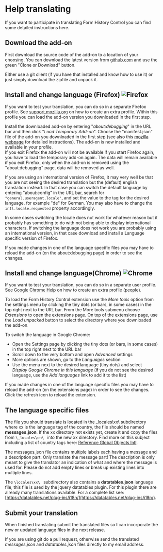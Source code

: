 # Help translating 
If you want to participate in translating Form History Control you can find some detailed instructions here.

## Download the add-on
First download the source code of the add-on to a location of your choosing. You can download the latest version from
[github.com](https://github.com/stephanmahieu/formhistorycontrol-2) and use the green "Clone or Download" button.

Either use a git client (if you have that installed and know how to use it) or just simply download the zipfile
and unpack it.

## Install and change language (Firefox) <img style="vertical-align:top" src="../../img/firefox-logo-32.png" alt="Firefox" title="Firefox">
If you want to test your translation, you can do so in a separate Firefox profile. See
[support.mozilla.org](https://support.mozilla.org/en-US/kb/profile-manager-create-and-remove-firefox-profiles) on how to
create an extra profile. Within this profile you can load the add-on version you downloaded in the first step.
 
Install the downloaded add-on by entering "_about:debugging_" in the URL bar and then click "_Load Temporary Add-on_".
Choose the "manifest.json" file of the add-on you downloaded in the first step
(see also this [mozilla webpage](https://developer.mozilla.org/en-US/Add-ons/WebExtensions/Temporary_Installation_in_Firefox) for detailed instructions).
The add-on is now installed and available in your profile.  
If you exit Firefox the add-on will not be available if you
start Firefox again, you have to load the temporary add-on again. The data will remain available if you exit Firefox,
only when the add-on is removed using the "about:debugging" page, data will be removed as well.    

If you are using an international version of Firefox, it may very well be that you are not seeing the desired translation 
but the (default) english translation instead. In that case you can switch the default language by entering "about:config" 
in the URL bar, search for `"general.useragent.locale"`, and set the value to the tag for the desired language,
for example "de" for German. You may also have to change the `intl.locale.requested` property accordingly.

In some cases switching the locale does not work for whatever reason but it probably has something to do with not
being able to display international characters. If switching the language does not work you are probably using an
international version, in that case download and install a Language specific version of Firefox.

If you made changes in one of the language specific files you may have to reload the add-on (on the about:debugging page)
in order to see the changes.

## Install and change language(Chrome) <img style="vertical-align:top" src="../../img/chrome-logo-32.png" alt="Chrome" title="Chrome">    
If you want to test your translation, you can do so in a separate user profile. See
[Google Chrome Help](https://support.google.com/chrome) on how to create an extra profile (people).

To load the Form History Control extension use the _More tools_ option from the settings menu by clicking the tiny dots
(or bars, in some cases) in the top right next to the URL bar. From the More tools submenu choose _Extensions_ to open
the extensions page. On top of the extensions page, use the _Load unpacked_ button to select the directory where you
downloaded the add-on.

To switch the language in Google Chrome:

* Open the Settings page by clicking the tiny dots (or bars, in some cases) in the top right next to the URL bar
* Scroll down to the very bottom and open _Advanced_ settings
* More options are shown, go to the _Languages_ section
* Use the menu next to the desired language (tiny dots) and select _Display Google Chrome in this language_ (if you do
not see the desired language, use the _Add languages_ link to add it to the list)

If you made changes in one of the language specific files you may have to reload the add-on (on the extensions page) in
order to see the changes. Click the refresh icon to reload the extension.

## The language specific files
The file you should translate is located in the \_locales\xx\ subdirectory where xx is the language tag of the country,
the file should be named **messages.json**. If the xx directory not exists yet, create it and copy the files 
from `\_locales\en\ ` into the new xx directory. Find more on this subject including a list of country tags
here: [Reference Global Objects Intl](https://developer.mozilla.org/en-US/docs/Web/JavaScript/Reference/Global_Objects/Intl).

The messages.json file contains multiple labels each having a message and a description part. Only translate
the message part! The description is only meant to give the translator an indication of what and where the message is
used for. Please do not add empty lines or break up existing lines into multiple lines.

The `\locales\xx\ ` subdirectory also contains a **datatables.json** language file, this file is used by the jquery
datatables plugin. For this plugin there are already many translations available.
For a complete list see: [https://datatables.net/plug-ins/i18n/](https://datatables.net/plug-ins/i18n/).

## Submit your translation
When finished translating submit the translated files so I can incorporate the new or updated language files in the
next release.

If you are using git do a pull request, otherwise send the translated _messages.json_ and _datatables.json_ files directly
to my email address.
